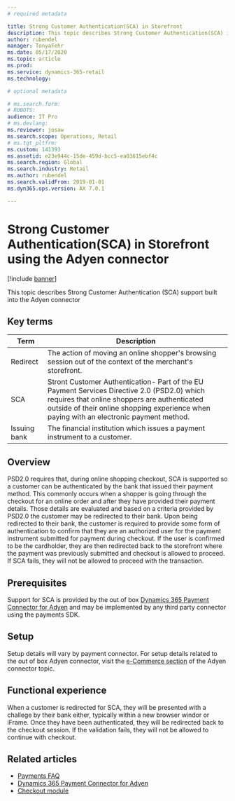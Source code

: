 ```yaml
---
# required metadata

title: Strong Customer Authentication(SCA) in Storefront  
description: This topic describes Strong Customer Authentication(SCA) in the Storefront checkout.
author: rubendel
manager: TonyaFehr
ms.date: 05/17/2020
ms.topic: article
ms.prod: 
ms.service: dynamics-365-retail
ms.technology: 

# optional metadata

# ms.search.form: 
# ROBOTS: 
audience: IT Pro
# ms.devlang: 
ms.reviewer: josaw
ms.search.scope: Operations, Retail
# ms.tgt_pltfrm: 
ms.custom: 141393
ms.assetid: e23e944c-15de-459d-bcc5-ea03615ebf4c
ms.search.region: Global
ms.search.industry: Retail
ms.author: rubendel
ms.search.validFrom: 2019-01-01
ms.dyn365.ops.version: AX 7.0.1

---
```


# Strong Customer Authentication(SCA) in Storefront using the Adyen connector


[!include [banner](../includes/banner.md)]

This topic describes Strong Customer Authentication (SCA) support built into the Adyen connector

## Key terms

| Term | Description |
|---|---|
| Redirect | The action of moving an online shopper's browsing session out of the context of the merchant's storefront. |
| SCA | Stront Customer Authentication- Part of the EU Payment Services Directive 2.0 (PSD2.0) which requires that online shoppers are authenticated outside of their online shopping experience when paying with an electronic payment method. |
| Issuing bank | The financial institution which issues a payment instrument to a customer. |

## Overview

PSD2.0 requires that, during online shopping checkout, SCA is supported so a customer can be authenticated by the bank that issued their payment method. This commonly occurs when a shopper is going through the checkout for an online order and after they have provided their payment details. Those details are evaluated and based on a criteria provided by PSD2.0 the customer may be redirected to their bank. Upon being redirected to their bank, the customer is required to provide some form of authentication to confirm that they are an authorized user for the payment instrument submitted for payment during checkout. If the user is confirmed to be the cardholder, they are then redirected back to the storefront where the payment was previously submitted and checkout is allowed to proceed. If SCA fails, they will not be allowed to proceed with the transaction.

## Prerequisites

Support for SCA is provided by the out of box [Dynamics 365 Payment Connector for Adyen](https://docs.microsoft.com/en-us/dynamics365/commerce/dev-itpro/adyen-connector?tabs=8-1-3) and may be implemented by any third party connector using the payments SDK.

## Setup

Setup details will vary by payment connector. For setup details related to the out of box Adyen connector, visit the [e-Commerce section](https://docs.microsoft.com/en-us/dynamics365/commerce/dev-itpro/adyen-connector?tabs=8-1-3#e-commerce) of the Adyen connector topic. 

## Functional experience

When a customer is redirected for SCA, they will be presented with a challege by their bank either, typically within a new browser windor or iFrame. Once they have been authenticated, they will be redirected back to the checkout session. If the validation fails, they will not be allowed to continue with checkout. 

## Related articles

- [Payments FAQ](https://docs.microsoft.com/dynamics365/unified-operations/retail/dev-itpro/payments-retail)
- [Dynamics 365 Payment Connector for Adyen](https://docs.microsoft.com/en-us/dynamics365/commerce/dev-itpro/adyen-connector?tabs=8-1-3)
- [Checkout module](https://docs.microsoft.com/en-us/dynamics365/commerce/add-checkout-module)
